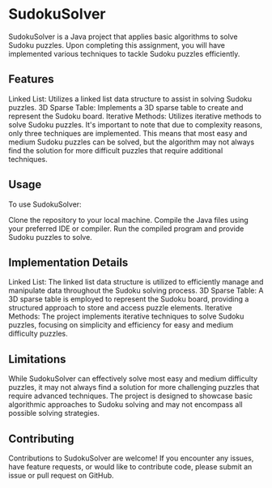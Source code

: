 # SudokuSolver

SudokuSolver is a Java project that applies basic algorithms to solve Sudoku puzzles. Upon completing this assignment, you will have implemented various techniques to tackle Sudoku puzzles efficiently.

## Features

Linked List: Utilizes a linked list data structure to assist in solving Sudoku puzzles.
3D Sparse Table: Implements a 3D sparse table to create and represent the Sudoku board.
Iterative Methods: Utilizes iterative methods to solve Sudoku puzzles. It's important to note that due to complexity reasons, only three techniques are implemented. This means that most easy and medium Sudoku puzzles can be solved, but the algorithm may not always find the solution for more difficult puzzles that require additional techniques.

## Usage

To use SudokuSolver:

Clone the repository to your local machine.
Compile the Java files using your preferred IDE or compiler.
Run the compiled program and provide Sudoku puzzles to solve.


## Implementation Details

Linked List: The linked list data structure is utilized to efficiently manage and manipulate data throughout the Sudoku solving process.
3D Sparse Table: A 3D sparse table is employed to represent the Sudoku board, providing a structured approach to store and access puzzle elements.
Iterative Methods: The project implements iterative techniques to solve Sudoku puzzles, focusing on simplicity and efficiency for easy and medium difficulty puzzles.

## Limitations

While SudokuSolver can effectively solve most easy and medium difficulty puzzles, it may not always find a solution for more challenging puzzles that require advanced techniques.
The project is designed to showcase basic algorithmic approaches to Sudoku solving and may not encompass all possible solving strategies.

## Contributing

Contributions to SudokuSolver are welcome! If you encounter any issues, have feature requests, or would like to contribute code, please submit an issue or pull request on GitHub.